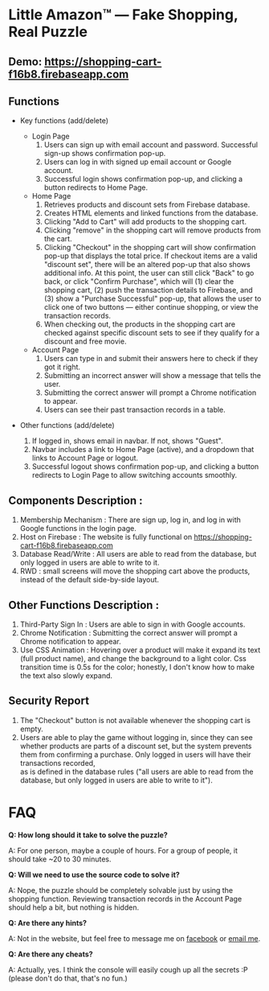 # Little Amazon™ — Fake Shopping, Real Puzzle

## Demo: https://shopping-cart-f16b8.firebaseapp.com

## Functions
* Key functions (add/delete)
    * Login Page
        1. Users can sign up with email account and password. Successful sign-up shows confirmation pop-up.
        2. Users can log in with signed up email account or Google account.
        3. Successful login shows confirmation pop-up, and clicking a button redirects to Home Page.
    * Home Page
        1. Retrieves products and discount sets from Firebase database.
        2. Creates HTML elements and linked functions from the database.
        3. Clicking "Add to Cart" will add products to the shopping cart.
        4. Clicking "remove" in the shopping cart will remove products from the cart.
        5. Clicking "Checkout" in the shopping cart will show confirmation pop-up that displays the total price. 
        If checkout items are a valid "discount set", there will be an altered pop-up that also shows additional info. 
        At this point, the user can still click "Back" to go back, or click "Confirm Purchase", which will (1) clear 
        the shopping cart, (2) push the transaction details to Firebase, and (3) show a "Purchase Successful" pop-up, 
        that allows the user to click one of two buttons — either continue shopping, or view the transaction records.
        6. When checking out, the products in the shopping cart are checked against specific discount sets to see if 
        they qualify for a discount and free movie.
    * Account Page
        1. Users can type in and submit their answers here to check if they got it right.
        2. Submitting an incorrect answer will show a message that tells the user.
        3. Submitting the correct answer will prompt a Chrome notification to appear.
        4. Users can see their past transaction records in a table.
    
* Other functions (add/delete)
    1. If logged in, shows email in navbar. If not, shows "Guest".
    2. Navbar includes a link to Home Page (active), and a dropdown that links to Account Page or logout.
    3. Successful logout shows confirmation pop-up, and clicking a button redirects to Login Page to allow 
    switching accounts smoothly.

## Components Description : 
1. Membership Mechanism : There are sign up, log in, and log in with Google functions in the login page.
2. Host on Firebase : The website is fully functional on https://shopping-cart-f16b8.firebaseapp.com
3. Database Read/Write : All users are able to read from the database, but only logged in users are able to write to it.
4. RWD : small screens will move the shopping cart above the products, instead of the default side-by-side layout.

## Other Functions Description : 
1. Third-Party Sign In : Users are able to sign in with Google accounts.
2. Chrome Notification : Submitting the correct answer will prompt a Chrome notification to appear.
3. Use CSS Animation : Hovering over a product will make it expand its text (full product name), and change the 
background to a light color. Css transition time is 0.5s for the color; honestly, I don't know how to make the text
also slowly expand.

## Security Report
1. The "Checkout" button is not available whenever the shopping cart is empty.
2. Users are able to play the game without logging in, since they can see whether products are parts of a discount set, 
but the system prevents them from confirming a purchase. Only logged in users will have their transactions recorded,  
as is defined in the database rules ("all users are able to read from the database, but only logged in users are able 
to write to it").

# FAQ
**Q: How long should it take to solve the puzzle?**

A: For one person, maybe a couple of hours. For a group of people, it should take ~20 to 30 minutes.

**Q: Will we need to use the source code to solve it?**

A: Nope, the puzzle should be completely solvable just by using the shopping function. Reviewing transaction records in 
the Account Page should help a bit, but nothing is hidden.

**Q: Are there any hints?**

A: Not in the website, but feel free to message me on [facebook](https://www.facebook.com/brianslho) or 
[email me](mailto:brianslho@gmail.com).

**Q: Are there any cheats?**

A: Actually, yes. I think the console will easily cough up all the secrets :P (please don't do that, that's no fun.)